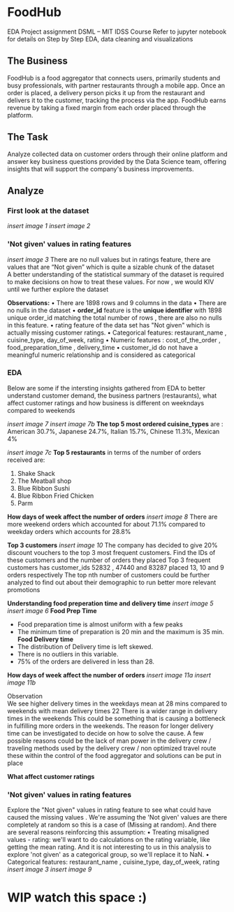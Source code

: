 # FoodHub 
EDA Project assignment DSML – MIT IDSS Course 
Refer to jupyter notebook for details on Step by Step EDA, data cleaning and visualizations

## The Business
FoodHub is a food aggregator that connects users, primarily students and busy professionals, with partner restaurants through a mobile app. Once an order is placed, a delivery person picks it up from the restaurant and delivers it to the customer, tracking the process via the app. FoodHub earns revenue by taking a fixed margin from each order placed through the platform.

## The Task
Analyze collected data on customer orders through their online platform and answer key business questions provided by the Data Science team, offering insights that will support the company's business improvements.

## Analyze 

### First look at the dataset 
*insert image 1*
*insert image 2*
### 'Not given' values in rating features
*insert image 3*
There are no null values but in ratings feature, there are values that are “Not given” which is quite a sizable chunk of the dataset<br> 
A better understanding of the statistical summary of the dataset is required to make decisions on how to treat these values. For now , we would KIV until we further explore the dataset

**Observations:**
•	There are 1898 rows and 9 columns in the data
•	There are no nulls in the dataset
•	**order_id** feature is the **unique identifier** with 1898 unique order_id matching the total number of rows , there are also no nulls in this feature.
•	rating feature of the data set has "Not given" which is actually missing customer ratings. 
•	Categorical features: restaurant_name , cuisine_type, day_of_week, rating
• Numeric features : cost_of_the_order , food_preparation_time ,  delivery_time 
•	customer_id do not have a meaningful numeric relationship and is considered as categorical

### EDA 
Below are some if the intersting insights gathered from EDA to better understand customer demand, the business partners (restaurants), what affect customer ratings and how business is different on weekndays compared to weekends

*insert image 7*
*insert image 7b*
**The top 5 most ordered cuisine_types** are : American 30.7%, Japanese 24.7%, Italian 15.7%, Chinese 11.3%, Mexican 4%

*insert image 7c*
**Top 5 restaurants** in terms of the number of orders received are: 
1. Shake Shack 
2. The Meatball shop 
3. Blue Ribbon Sushi 
4. Blue Ribbon Fried Chicken 
5. Parm 

**How days of week affect the number of orders**
*insert image 8*
There are more weekend orders which accounted for about 71.1% compared to weekday orders which accounts for 28.8%

**Top 3 customers**
*insert image 10*
The company has decided to give 20% discount vouchers to the top 3 most frequent customers. Find the IDs of these customers and the number of orders they placed
Top 3 frequent customers has customer_ids 52832 , 47440 and 83287 placed 13, 10 and 9 orders respectively
The top nth number of customers could be further analyzed to find out about their demographic to run better more relevant promotions 

**Understanding food preperation time and delivery time**
*insert image 5*
*insert image 6*
**Food Prep Time**
*   Food preparation time is almost uniform with a few peaks
*   The minimum time of preparation is 20 min and the maximum is 35 min.
**Food Delivery time** 
*   The distribution of Delivery time is left skewed.
*   There is no outliers in this variable.
*   75% of the orders are delivered in less than 28.

**How days of week affect the number of orders**
*insert image 11a*
*insert image 11b*

Observation<br>
We see higher delivery times in the weekdays mean at 28 mins compared to weekends with mean delivery times 22
There is a wider range in delivery times in the weekends
This could be something that is causing a bottleneck in fulfilling more orders in the weekends. The reason for longer delivery time can be investigated to decide on how to solve the cause. 
A few possible reasons could be the lack of man power in the delivery crew / traveling methods used by the delivery crew / non optimized travel route these within the control of the food aggregator and solutions can be put in place 


**What affect customer ratings**



### 'Not given' values in rating features
Explore the "Not given" values in rating feature to see what could have caused the missing values .
We're assuming the 'Not given' values are there completely at random so this is a case of (Missing at random). And there are several reasons reinforcing this assumption:
•	Treating misaligned values - rating: we'll want to do calculations on the rating variable, like getting the mean rating. And it is not interesting to us in this analysis to explore 'not given' as a categorical group, so we'll replace it to NaN.
•	Categorical features: restaurant_name , cuisine_type, day_of_week, rating
*insert image 3*
*insert image 9*

# WIP watch this space :) 
